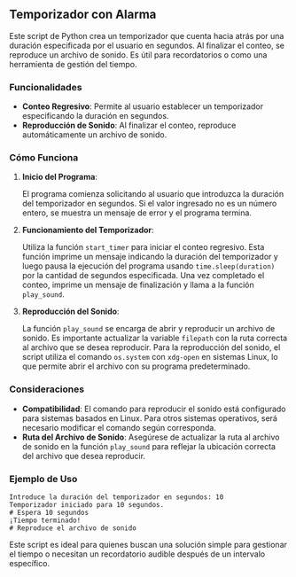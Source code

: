 <h2>Temporizador con Alarma</h2>
<p>Este script de Python crea un temporizador que cuenta hacia atrás por una duración especificada por el usuario en segundos. Al finalizar el conteo, se reproduce un archivo de sonido. Es útil para recordatorios o como una herramienta de gestión del tiempo.</p>

<h3>Funcionalidades</h3>
<ul>
  <li><strong>Conteo Regresivo</strong>: Permite al usuario establecer un temporizador especificando la duración en segundos.</li>
  <li><strong>Reproducción de Sonido</strong>: Al finalizar el conteo, reproduce automáticamente un archivo de sonido.</li>
</ul>

<h3>Cómo Funciona</h3>
<ol>
  <li>
    <strong>Inicio del Programa</strong>:
    <p>El programa comienza solicitando al usuario que introduzca la duración del temporizador en segundos. Si el valor ingresado no es un número entero, se muestra un mensaje de error y el programa termina.</p>
  </li>
  <li>
    <strong>Funcionamiento del Temporizador</strong>:
    <p>Utiliza la función <code>start_timer</code> para iniciar el conteo regresivo. Esta función imprime un mensaje indicando la duración del temporizador y luego pausa la ejecución del programa usando <code>time.sleep(duration)</code> por la cantidad de segundos especificada. Una vez completado el conteo, imprime un mensaje de finalización y llama a la función <code>play_sound</code>.</p>
  </li>
  <li>
    <strong>Reproducción del Sonido</strong>:
    <p>La función <code>play_sound</code> se encarga de abrir y reproducir un archivo de sonido. Es importante actualizar la variable <code>filepath</code> con la ruta correcta al archivo que se desea reproducir. Para la reproducción del sonido, el script utiliza el comando <code>os.system</code> con <code>xdg-open</code> en sistemas Linux, lo que permite abrir el archivo con su programa predeterminado.</p>
  </li>
</ol>

<h3>Consideraciones</h3>
<ul>
  <li><strong>Compatibilidad</strong>: El comando para reproducir el sonido está configurado para sistemas basados en Linux. Para otros sistemas operativos, será necesario modificar el comando según corresponda.</li>
  <li><strong>Ruta del Archivo de Sonido</strong>: Asegúrese de actualizar la ruta al archivo de sonido en la función <code>play_sound</code> para reflejar la ubicación correcta del archivo que desea reproducir.</li>
</ul>

<h3>Ejemplo de Uso</h3>
<pre>
<code>Introduce la duración del temporizador en segundos: 10
Temporizador iniciado para 10 segundos.
# Espera 10 segundos
¡Tiempo terminado!
# Reproduce el archivo de sonido</code>
</pre>

<p>Este script es ideal para quienes buscan una solución simple para gestionar el tiempo o necesitan un recordatorio audible después de un intervalo específico.</p>
